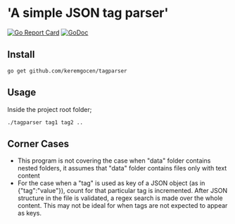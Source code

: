 'A simple JSON tag parser'
=====

[![Go Report Card](https://goreportcard.com/badge/github.com/keremgocen/tagpipe)](https://goreportcard.com/report/github.com/keremgocen/tagpipe)
[![GoDoc](https://godoc.org/github.com/keremgocen/tagpipe?status.svg)](https://godoc.org/github.com/keremgocen/tagpipe)

Install
-----
```
go get github.com/keremgocen/tagparser
```

Usage
-----
Inside the project root folder;

```
./tagparser tag1 tag2 ..
```

Corner Cases
-----
- This program is not covering the case when "data" folder contains nested folders,
it assumes that "data" folder contains files only with text content
- For the case when a "tag" is used as key of a JSON object (as in {"tag":"value"}), count for that particular tag is incremented. After JSON structure
in the file is validated, a regex search is made over the whole content. This may not
be ideal for when tags are not expected to appear as keys.
